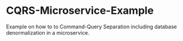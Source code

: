 # CQRS-Microservice-Example
Example on how to to Command-Query Separation including database denormalization in a microservice.

